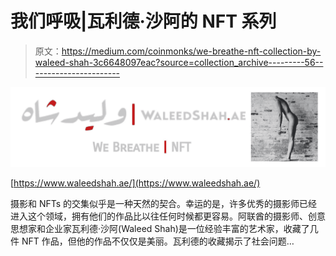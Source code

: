 # 我们呼吸|瓦利德·沙阿的 NFT 系列

> 原文：<https://medium.com/coinmonks/we-breathe-nft-collection-by-waleed-shah-3c6648097eac?source=collection_archive---------56----------------------->

![](img/0f758edbd9a5318831ba801fbbdd4303.png)

[https://www.waleedshah.ae/](https://www.waleedshah.ae/)

摄影和 NFTs 的交集似乎是一种天然的契合。幸运的是，许多优秀的摄影师已经进入这个领域，拥有他们的作品比以往任何时候都更容易。阿联酋的摄影师、创意思想家和企业家瓦利德·沙阿(Waleed Shah)是一位经验丰富的艺术家，收藏了几件 NFT 作品，但他的作品不仅仅是美丽。瓦利德的收藏揭示了社会问题…